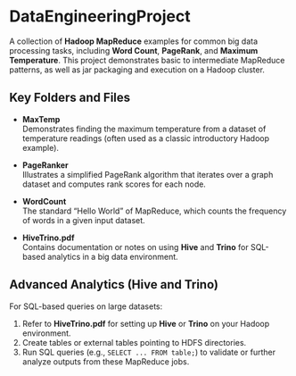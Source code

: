 # DataEngineeringProject

A collection of **Hadoop MapReduce** examples for common big data processing tasks, including **Word Count**, **PageRank**, and **Maximum Temperature**. This project demonstrates basic to intermediate MapReduce patterns, as well as jar packaging and execution on a Hadoop cluster.

## Key Folders and Files

- **MaxTemp**  
  Demonstrates finding the maximum temperature from a dataset of temperature readings (often used as a classic introductory Hadoop example).

- **PageRanker**  
  Illustrates a simplified PageRank algorithm that iterates over a graph dataset and computes rank scores for each node.

- **WordCount**  
  The standard “Hello World” of MapReduce, which counts the frequency of words in a given input dataset.

- **HiveTrino.pdf**  
  Contains documentation or notes on using **Hive** and **Trino** for SQL-based analytics in a big data environment.

## Advanced Analytics (Hive and Trino)

For SQL-based queries on large datasets:

1. Refer to **HiveTrino.pdf** for setting up **Hive** or **Trino** on your Hadoop environment.  
2. Create tables or external tables pointing to HDFS directories.  
3. Run SQL queries (e.g., `SELECT ... FROM table;`) to validate or further analyze outputs from these MapReduce jobs.
